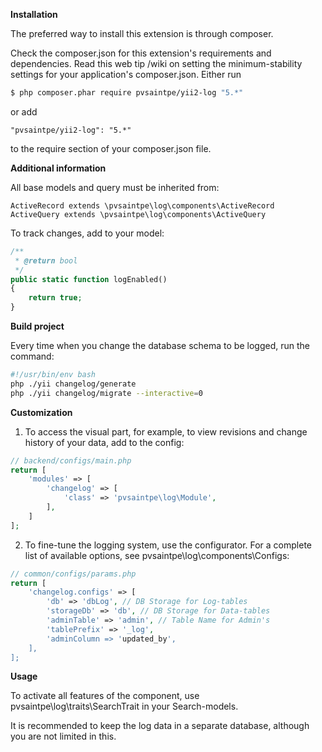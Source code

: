 
**Installation**

The preferred way to install this extension is through composer.

Check the composer.json for this extension's requirements and dependencies. Read this web tip /wiki on setting the minimum-stability settings for your application's composer.json.
Either run

```BASH
$ php composer.phar require pvsaintpe/yii2-log "5.*"
```

or add

```JS
"pvsaintpe/yii2-log": "5.*"
```
to the require section of your composer.json file.

**Additional information**

All base models and query must be inherited from:

`ActiveRecord extends \pvsaintpe\log\components\ActiveRecord`
`ActiveQuery extends \pvsaintpe\log\components\ActiveQuery`

To track changes, add to your model:
```php
/**
 * @return bool
 */
public static function logEnabled()
{
    return true;
}
```

**Build project**

Every time when you change the database schema to be logged, run the command:

```BASH
#!/usr/bin/env bash
php ./yii changelog/generate
php ./yii changelog/migrate --interactive=0
```

**Customization**

1. To access the visual part, for example, to view revisions and change history of your data, add to the config:

```php
// backend/configs/main.php
return [
    'modules' => [
        'changelog' => [
            'class' => 'pvsaintpe\log\Module',
        ],
    ]
];
```

2. To fine-tune the logging system, use the configurator.
For a complete list of available options, see pvsaintpe\log\components\Configs:

```php
// common/configs/params.php
return [
    'changelog.configs' => [
        'db' => 'dbLog', // DB Storage for Log-tables
        'storageDb' => 'db', // DB Storage for Data-tables
        'adminTable' => 'admin', // Table Name for Admin's
        'tablePrefix' => '_log',
        'adminColumn => 'updated_by',
    ],
];
```

**Usage**

To activate all features of the component, use pvsaintpe\log\traits\SearchTrait in your Search-models.

It is recommended to keep the log data in a separate database, although you are not limited in this.